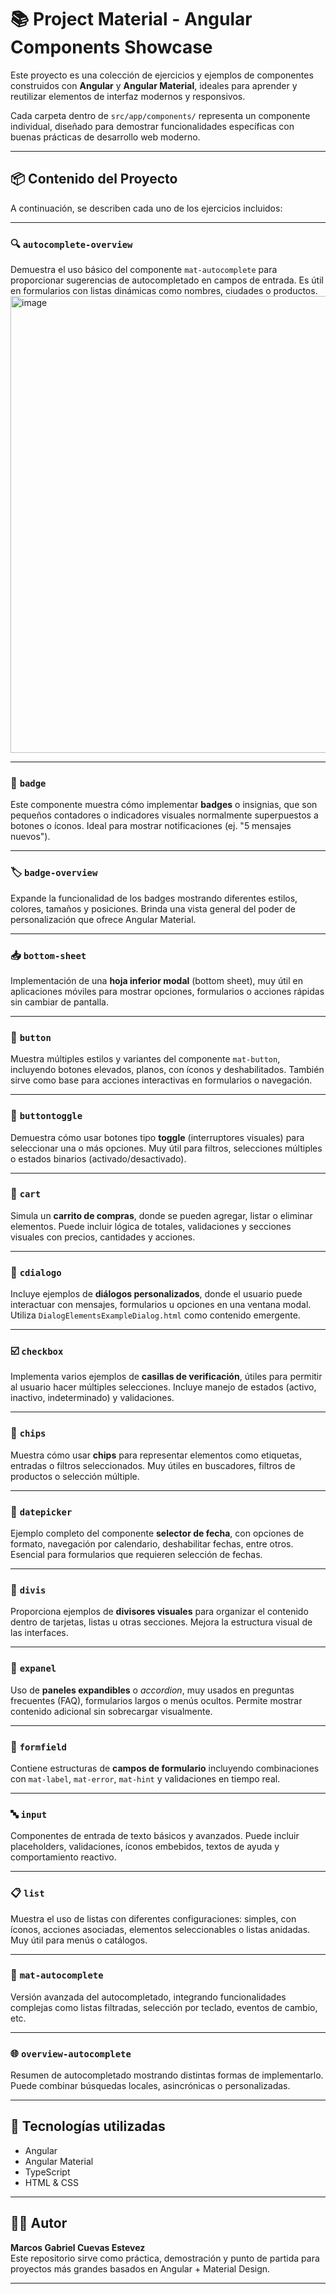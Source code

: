 
# 📚 Project Material - Angular Components Showcase

Este proyecto es una colección de ejercicios y ejemplos de componentes construidos con **Angular** y **Angular Material**, ideales para aprender y reutilizar elementos de interfaz modernos y responsivos.

Cada carpeta dentro de `src/app/components/` representa un componente individual, diseñado para demostrar funcionalidades específicas con buenas prácticas de desarrollo web moderno.

---

## 📦 Contenido del Proyecto

A continuación, se describen cada uno de los ejercicios incluidos:

---

### 🔍 `autocomplete-overview`
Demuestra el uso básico del componente `mat-autocomplete` para proporcionar sugerencias de autocompletado en campos de entrada. Es útil en formularios con listas dinámicas como nombres, ciudades o productos.
<img width="1483" height="731" alt="image" src="https://github.com/user-attachments/assets/6b8d2031-b367-4026-ad9b-6b13c9ea731f" />

---

### 🎯 `badge`
Este componente muestra cómo implementar **badges** o insignias, que son pequeños contadores o indicadores visuales normalmente superpuestos a botones o íconos. Ideal para mostrar notificaciones (ej. "5 mensajes nuevos").

---

### 🏷️ `badge-overview`
Expande la funcionalidad de los badges mostrando diferentes estilos, colores, tamaños y posiciones. Brinda una vista general del poder de personalización que ofrece Angular Material.

---

### 📥 `bottom-sheet`
Implementación de una **hoja inferior modal** (bottom sheet), muy útil en aplicaciones móviles para mostrar opciones, formularios o acciones rápidas sin cambiar de pantalla.

---

### 🔘 `button`
Muestra múltiples estilos y variantes del componente `mat-button`, incluyendo botones elevados, planos, con íconos y deshabilitados. También sirve como base para acciones interactivas en formularios o navegación.

---

### 🔄 `buttontoggle`
Demuestra cómo usar botones tipo **toggle** (interruptores visuales) para seleccionar una o más opciones. Muy útil para filtros, selecciones múltiples o estados binarios (activado/desactivado).

---

### 🛒 `cart`
Simula un **carrito de compras**, donde se pueden agregar, listar o eliminar elementos. Puede incluir lógica de totales, validaciones y secciones visuales con precios, cantidades y acciones.

---

### 💬 `cdialogo`
Incluye ejemplos de **diálogos personalizados**, donde el usuario puede interactuar con mensajes, formularios u opciones en una ventana modal. Utiliza `DialogElementsExampleDialog.html` como contenido emergente.

---

### ☑️ `checkbox`
Implementa varios ejemplos de **casillas de verificación**, útiles para permitir al usuario hacer múltiples selecciones. Incluye manejo de estados (activo, inactivo, indeterminado) y validaciones.

---

### 🧩 `chips`
Muestra cómo usar **chips** para representar elementos como etiquetas, entradas o filtros seleccionados. Muy útiles en buscadores, filtros de productos o selección múltiple.

---

### 📅 `datepicker`
Ejemplo completo del componente **selector de fecha**, con opciones de formato, navegación por calendario, deshabilitar fechas, entre otros. Esencial para formularios que requieren selección de fechas.

---

### 🧱 `divis`
Proporciona ejemplos de **divisores visuales** para organizar el contenido dentro de tarjetas, listas u otras secciones. Mejora la estructura visual de las interfaces.

---

### 📂 `expanel`
Uso de **paneles expandibles** o *accordion*, muy usados en preguntas frecuentes (FAQ), formularios largos o menús ocultos. Permite mostrar contenido adicional sin sobrecargar visualmente.

---

### 🧾 `formfield`
Contiene estructuras de **campos de formulario** incluyendo combinaciones con `mat-label`, `mat-error`, `mat-hint` y validaciones en tiempo real.

---

### 🔤 `input`
Componentes de entrada de texto básicos y avanzados. Puede incluir placeholders, validaciones, íconos embebidos, textos de ayuda y comportamiento reactivo.

---

### 📋 `list`
Muestra el uso de listas con diferentes configuraciones: simples, con íconos, acciones asociadas, elementos seleccionables o listas anidadas. Muy útil para menús o catálogos.

---

### 🧠 `mat-autocomplete`
Versión avanzada del autocompletado, integrando funcionalidades complejas como listas filtradas, selección por teclado, eventos de cambio, etc.

---

### 🌐 `overview-autocomplete`
Resumen de autocompletado mostrando distintas formas de implementarlo. Puede combinar búsquedas locales, asincrónicas o personalizadas.

---

## 🚀 Tecnologías utilizadas

- Angular
- Angular Material
- TypeScript
- HTML & CSS

---

## 🧑‍💻 Autor

**Marcos Gabriel Cuevas Estevez**  
Este repositorio sirve como práctica, demostración y punto de partida para proyectos más grandes basados en Angular + Material Design.

---

